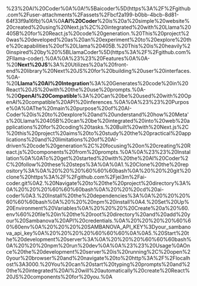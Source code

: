 %23%20AI%20Coder%0A%0A!%5Baicoder%5D(https%3A%2F%2Fgithub.com%2Fuser-attachments%2Fassets%2Fbcf2a199-b0bb-4bcb-8d81-64f33f9a16fb)%0A%0A**AI%20Coder**%20is%20a%20simple%20website%20created%20using%20Next.js%2C%20integrated%20with%20Llama%20405B%20for%20React.js%20code%20generation.%20This%20project%20was%20developed%20as%20an%20experiment%20to%20explore%20the%20capabilities%20of%20Llama%20405B.%20This%20is%20heavily%20inspired%20by%20%5BLlamaCoder%5D(https%3A%2F%2Fgithub.com%2Fllama-coder).%0A%0A%23%23%20Features%0A%0A-%20**Next%20JS**%3A%20Utilizes%20a%20front-end%20library%20Next%20JS%20for%20building%20user%20interfaces.%0A-%20**Llama%20AI%20Integration**%3A%20Generates%20code%20in%20React%20JS%20with%20the%20use%20prompts.%0A-%20**OpenAI%20Compatible**%3A%20Can%20be%20used%20with%20OpenAI%20compatible%20API%20inferences.%0A%0A%23%23%20Purpose%0A%0AThe%20main%20purpose%20of%20AI-Coder%20is%20to%20explore%20and%20understand%20how%20Meta's%20Llama%20405B%20can%20be%20integrated%20into%20web%20applications%20for%20coding%20tasks.%20Built%20with%20Next.js%2C%20this%20project%20aims%20to%20study%20the%20practical%20applications%20and%20limitations%20of%20AI-driven%20code%20generation%2C%20focusing%20on%20creating%20React.js%20components%20from%20prompts.%0A%0A%23%23%20Installation%0A%0ATo%20get%20started%20with%20the%20AI%20Coder%2C%20follow%20these%20steps%3A%0A%0A1.%20Clone%20the%20repository%3A%0A%20%20%20%60%60%60bash%0A%20%20%20git%20clone%20https%3A%2F%2Fgithub.com%2Fjei3m%2Fai-coder.git%0A2.%20Navigate%20to%20the%20project%20directory%3A%0A%20%20%20%60%60%60bash%0A%20%20%20cd%20ai-coder%0A3.%20Install%20the%20dependencies%3A%0A%20%20%20%60%60%60bash%0A%20%20%20npm%20install%0A4.%20Set%20Up%20Environment%20Variables%0A%20%20%20%20Create%20a%20%60.env%60%20file%20in%20the%20root%20directory%20and%20add%20your%20Sambanova%20API%20credentials.%0A%20%20%20%20%60%60%60env%0A%20%20%20%20SAMBANOVA_API_KEY%3Dyour_sambanova_api_key%0A%20%20%20%20%60%60%60%0A%0A5.%20Start%20the%20development%20server%3A%0A%20%20%20%60%60%60bash%0A%20%20%20npm%20run%20dev%0A%0A%23%23%20Usage%0AOnce%20the%20development%20server%20is%20running%2C%20open%20your%20browser%20and%20navigate%20to%20http%3A%2F%2Flocalhost%3A3000.%20You%20can%20start%20typing%20prompts%20and%20the%20integrated%20AI%20will%20automatically%20create%20React%20JS%20components%20for%20you.%0A